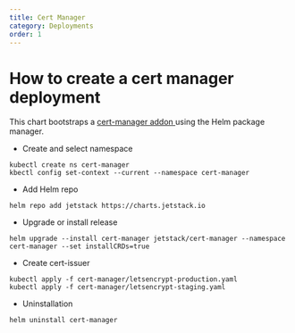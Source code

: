 ```yaml
---
title: Cert Manager 
category: Deployments
order: 1
---
```


# How to create a cert manager deployment
This chart bootstraps a <a href="https://artifacthub.io/packages/helm/cert-manager/cert-manager" target="_blank"> cert-manager addon </a> using the Helm package manager. 

* Create and select namespace
```
kubectl create ns cert-manager
kbectl config set-context --current --namespace cert-manager
  ```

* Add Helm repo
``` 
helm repo add jetstack https://charts.jetstack.io 
```

* Upgrade or install release
```
helm upgrade --install cert-manager jetstack/cert-manager --namespace cert-manager --set installCRDs=true 
```
  
* Create cert-issuer
```
kubectl apply -f cert-manager/letsencrypt-production.yaml
kubectl apply -f cert-manager/letsencrypt-staging.yaml
```

* Uninstallation
``` 
helm uninstall cert-manager 
```